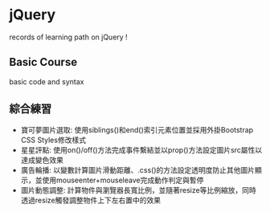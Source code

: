 # jQuery
records of learning path on jQuery !

## Basic Course
basic code and syntax

## 綜合練習
- 寶可夢圖片選取: 使用siblings()和end()索引元素位置並採用外掛Bootstrap CSS Styles修改樣式  
- 星星評點: 使用on()/off()方法完成事件繫結並以prop()方法設定圖片src屬性以達成變色效果  
- 廣告輪播: 以變數計算圖片滑動距離、.css()的方法設定透明度防止其他圖片顯示，並使用mouseenter+mouseleave完成動作判定與暫停  
- 圖片動態調整: 計算物件與瀏覽器長寬比例，並隨著resize等比例縮放，同時透過resize觸發調整物件上下左右置中的效果  
